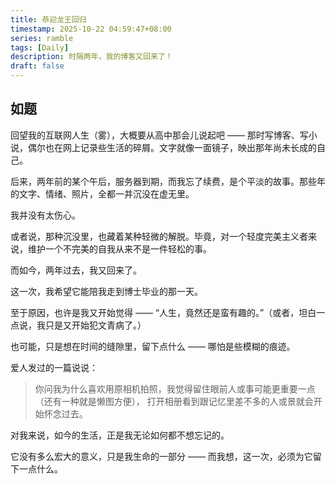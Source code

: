 ```yaml
---
title: 恭迎龙王回归
timestamp: 2025-10-22 04:59:47+08:00
series: ramble
tags: [Daily]
description: 时隔两年，我的博客又回来了！
draft: false
---
```


## 如题

回望我的互联网人生（雾），大概要从高中那会儿说起吧 —— 那时写博客、写小说，偶尔也在网上记录些生活的碎屑。文字就像一面镜子，映出那年尚未长成的自己。

后来，两年前的某个午后，服务器到期，而我忘了续费，是个平淡的故事。那些年的文字、情绪、照片，全都一并沉没在虚无里。

我并没有太伤心。

或者说，那种沉没里，也藏着某种轻微的解脱。毕竟，对一个轻度完美主义者来说，维护一个不完美的自我从来不是一件轻松的事。

而如今，两年过去，我又回来了。

这一次，我希望它能陪我走到博士毕业的那一天。

至于原因，也许是我又开始觉得 —— “人生，竟然还是蛮有趣的。”（或者，坦白一点说，我只是又开始犯文青病了。）

也可能，只是想在时间的缝隙里，留下点什么 —— 哪怕是些模糊的痕迹。

爱人发过的一篇说说：

> 你问我为什么喜欢用原相机拍照，我觉得留住眼前人或事可能更重要一点 （还有一种就是懒图方便），
> 打开相册看到跟记忆里差不多的人或景就会开始怀念过去。

对我来说，如今的生活，正是我无论如何都不想忘记的。

它没有多么宏大的意义，只是我生命的一部分 —— 而我想，这一次，必须为它留下一点什么。
